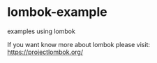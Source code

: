 # lombok-example
examples using lombok

If you want know more about lombok please visit: https://projectlombok.org/
